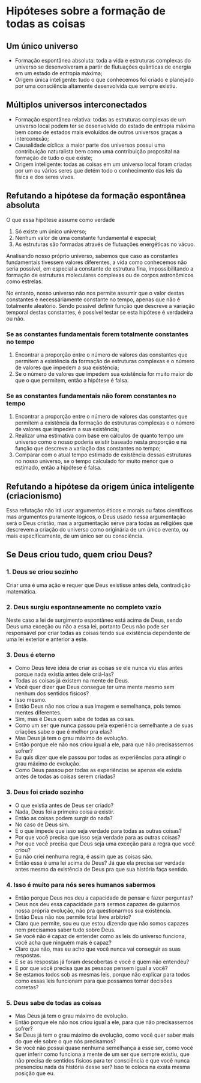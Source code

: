 # Hipóteses sobre a formação de todas as coisas


## Um único universo

- Formação espontânea absoluta: toda a vida e estruturas complexas do universo se desenvolveram a partir de flutuações quânticas de energia em um estado de entropia máxima;
- Origem única inteligente: tudo o que conhecemos foi criado e planejado por uma consciência altamente desenvolvida que sempre existiu.

## Múltiplos universos interconectados

- Formação espontânea relativa: todas as estruturas complexas de um universo local podem ter se desenvolvido do estado de entropia máxima bem como de estados mais evoluídos de outros universos graças a interconexão;
- Causalidade cíclica: a maior parte dos universos possui uma contribuição naturalista bem como uma contribuição proposital na formação de tudo o que existe;
- Origem inteligente: todas as coisas em um universo local foram criadas por um ou vários seres que detém todo o conhecimento das leis da física e dos seres vivos.


## Refutando a hipótese da formação espontânea absoluta

O que essa hipótese assume como verdade
1. Só existe um único universo;
2. Nenhum valor de uma constante fundamental é especial;
3. As estruturas são formadas através de flutuações energéticas no vácuo.

Analisando nosso próprio universo, sabemos que caso as constantes fundamentais tivessem valores diferentes, a vida como conhecemos não seria possível, em especial a constante de estrutura fina, impossibilitando a formação de estruturas moleculares complexas ou de corpos astronômicos como estrelas.

No entanto, nosso universo não nos permite assumir que o valor destas constantes é necessáriamente constante no tempo, apenas que não é totalmente aleatório. Sendo possível definir função que descreve a variação temporal destas constantes, é possível testar se esta hipótese é verdadeira ou não.


### Se as constantes fundamentais forem totalmente constantes no tempo

1. Encontrar a proporção entre o número de valores das constantes que permitem a existência da formação de estruturas complexas e o número de valores que impedem a sua existência;
2. Se o número de valores que impedem sua existência for muito maior do que o que permitem, então a hipótese é falsa.

### Se as constantes fundamentais não forem constantes no tempo

1. Encontrar a proporção entre o número de valores das constantes que permitem a existência da formação de estruturas complexas e o número de valores que impedem a sua existência;
2. Realizar uma estimativa com base em cálculos de quanto tempo um universo como o nosso poderia existir baseado nesta proporção e na função que descreve a variação das constantes no tempo;
3. Comparar com o atual tempo estimado de existência dessas estruturas no nosso universo, se o tempo calculado for muito menor que o estimado, então a hipótese é falsa.



## Refutando a hipótese da origem única inteligente (criacionismo)

Essa refutação não irá usar argumentos éticos e morais ou fatos científicos mas argumentos puramente lógicos, o Deus usado nessa argumentação será o Deus cristão, mas a argumentação serve para todas as religiões que descrevem a criação do universo como originária de um único evento, ou mais específicamente, de um único ser ou consciência.


## Se Deus criou tudo, quem criou Deus?



### 1. Deus se criou sozinho

Criar uma é uma ação e requer que Deus existisse antes dela, contradição matemática.

### 2. Deus surgiu espontaneamente no completo vazio

Neste caso a lei de surgimento espontâneo está acima de Deus, sendo Deus uma exceção ou não a essa lei, portanto Deus não pode ser responsável por criar todas as coisas tendo sua existência dependente de uma lei exterior e anterior a este.


### 3. Deus é eterno

- Como Deus teve ideia de criar as coisas se ele nunca viu elas antes porque nada existia antes dele criá-las?
- Todas as coisas já existem na mente de Deus.
- Você quer dizer que Deus consegue ter uma mente mesmo sem nenhum dos sentidos físicos?
- Isso mesmo.
- Então Deus não nos criou a sua imagem e semelhança, pois temos mentes diferentes.
- Sim, mas é Deus quem sabe de todas as coisas.
- Como um ser que nunca passou pela experiência semelhante a de suas criações sabe o que é melhor pra elas?
- Mas Deus já tem o grau máximo de evolução.
- Então porque ele não nos criou igual a ele, para que não precisassemos sofrer?
- Eu quis dizer que ele passou por todas as experiências para atingir o grau máximo de evolução.
- Como Deus passou por todas as experiências se apenas ele existia antes de todas as coisas serem criadas?



### 3. Deus foi criado sozinho

- O que existia antes de Deus ser criado?
- Nada, Deus foi a primeira coisa a existir.
- Então as coisas podem surgir do nada?
- No caso de Deus sim.
- E o que impede que isso seja verdade para todas as outras coisas?
- Por que você precisa que isso seja verdade para as outras coisas?
- Por que você precisa que Deus seja uma exceção para a regra que você criou?
- Eu não criei nenhuma regra, é assim que as coisas são.
- Então essa é uma lei acima de Deus? Já que ela precisa ser verdade antes mesmo da existência de Deus pra que sua história faça sentido.




### 4. Isso é muito para nós seres humanos sabermos

- Então porque Deus nos deu a capacidade de pensar e fazer perguntas?
- Deus nos deu essa capacidade para sermos capazes de guiarmos nossa própria evolução, não pra questionarmos sua existência.
- Então Deus não nos permite total livre arbítrio?
- Claro que permite, sou eu que estou dizendo que não somos capazes nem precisamos saber tudo sobre Deus.
- Se você não é capaz de entender como as leis do universo funciona, você acha que ninguém mais é capaz?
- Claro que não, mas eu acho que você nunca vai conseguir as suas respostas.
- E se as respostas já foram descobertas e você é quem não entendeu?
- E por que você precisa que as pessoas pensem igual a você?
- Se estamos todos sob as mesmas leis, porque não explicar para todos como essas leis funcionam para que possamos tomar decisões corretas?



### 5. Deus sabe de todas as coisas

- Mas Deus já tem o grau máximo de evolução.
- Então porque ele não nos criou igual a ele, para que não precisassemos sofrer?
- Se Deus já tem o grau máximo de evolução, como você quer saber mais do que ele sobre o que nós precisamos?
- Se você não possui quase nenhuma semelhança a esse ser, como você quer inferir como funciona a mente de um ser que sempre existiu, que não precisa de sentidos físicos para ter consciência e que você nunca presenciou nada da história desse ser? Isso te coloca na exata mesma posição que eu.




